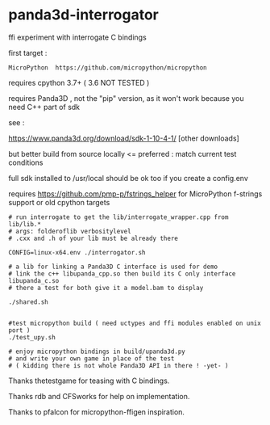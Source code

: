 # panda3d-interrogator
ffi experiment with interrogate C bindings

first target :

    MicroPython  https://github.com/micropython/micropython



requires cpython 3.7+  ( 3.6 NOT TESTED )

requires Panda3D , not the "pip" version, as it won't work because you need C++ part of sdk

see :

 https://www.panda3d.org/download/sdk-1-10-4-1/ [other downloads]

 but better build from source locally  <= preferred : match current test conditions

 full sdk installed to /usr/local should be ok too if you create a config.env


requires https://github.com/pmp-p/fstrings_helper for MicroPython f-strings support
or old cpython targets


```
# run interrogate to get the lib/interrogate_wrapper.cpp from lib/lib.*
# args: folderoflib verbositylevel
# .cxx and .h of your lib must be already there

CONFIG=linux-x64.env ./interrogator.sh

# a lib for linking a Panda3D C interface is used for demo
# link the c++ libupanda_cpp.so then build its C only interface libupanda_c.so
# there a test for both give it a model.bam to display

./shared.sh


#test micropython build ( need uctypes and ffi modules enabled on unix port )
./test_upy.sh

# enjoy micropython bindings in build/upanda3d.py
# and write your own game in place of the test
# ( kidding there is not whole Panda3D API in there ! -yet- )
```

Thanks thetestgame for teasing with C bindings.

Thanks rdb and C​FSworks for help on implementation.

Thanks to pfalcon for micropython-ffigen inspiration.

